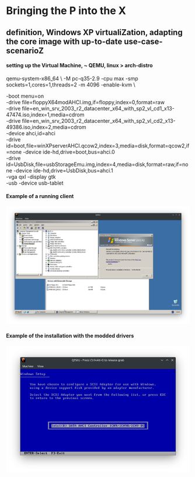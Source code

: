 # Bringing the P into the X
## definition, Windows XP virtualiZation, adapting the core image with up-to-date use-case-scenarioZ

#### setting up the Virtual Machine, ~ QEMU, linux > arch-distro

qemu-system-x86_64 \\
-M pc-q35-2.9 -cpu max -smp sockets=1,cores=1,threads=2 -m 4096 -enable-kvm \\

-boot menu=on \
-drive file=floppyX64modAHCI.img,if=floppy,index=0,format=raw \
-drive file=en_win_srv_2003_r2_datacenter_x64_with_sp2_vl_cd1_x13-47474.iso,index=1,media=cdrom \
-drive file=en_win_srv_2003_r2_datacenter_x64_with_sp2_vl_cd2_x13-49386.iso,index=2,media=cdrom \
-device ahci,id=ahci \
-drive id=boot,file=winXPserverAHCI.qcow2,index=3,media=disk,format=qcow2,if=none -device ide-hd,drive=boot,bus=ahci.0 \
-drive id=UsbDisk,file=usbStorageEmu.img,index=4,media=disk,format=raw,if=none -device ide-hd,drive=UsbDisk,bus=ahci.1 \
-vga qxl -display gtk \
-usb -device usb-tablet

#### Example of a running client
<img src='QEMU_virtualGuest_ex1.png'>

#### Example of the installation with the modded drivers
<img src='QEMU_virtualGuest_ex2.png'>
 

